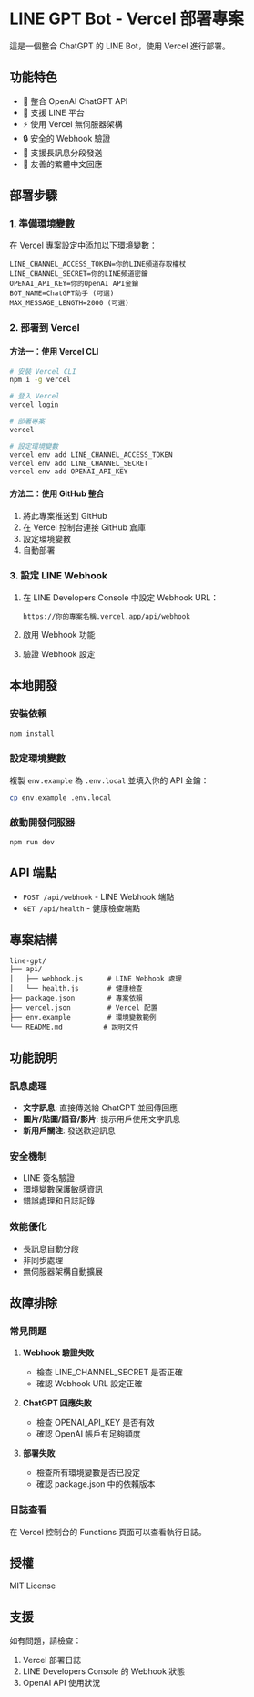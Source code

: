 # LINE GPT Bot - Vercel 部署專案

這是一個整合 ChatGPT 的 LINE Bot，使用 Vercel 進行部署。

## 功能特色

- 🤖 整合 OpenAI ChatGPT API
- 📱 支援 LINE 平台
- ⚡ 使用 Vercel 無伺服器架構
- 🔒 安全的 Webhook 驗證
- 📝 支援長訊息分段發送
- 🎯 友善的繁體中文回應

## 部署步驟

### 1. 準備環境變數

在 Vercel 專案設定中添加以下環境變數：

```
LINE_CHANNEL_ACCESS_TOKEN=你的LINE頻道存取權杖
LINE_CHANNEL_SECRET=你的LINE頻道密鑰
OPENAI_API_KEY=你的OpenAI API金鑰
BOT_NAME=ChatGPT助手 (可選)
MAX_MESSAGE_LENGTH=2000 (可選)
```

### 2. 部署到 Vercel

#### 方法一：使用 Vercel CLI
```bash
# 安裝 Vercel CLI
npm i -g vercel

# 登入 Vercel
vercel login

# 部署專案
vercel

# 設定環境變數
vercel env add LINE_CHANNEL_ACCESS_TOKEN
vercel env add LINE_CHANNEL_SECRET
vercel env add OPENAI_API_KEY
```

#### 方法二：使用 GitHub 整合
1. 將此專案推送到 GitHub
2. 在 Vercel 控制台連接 GitHub 倉庫
3. 設定環境變數
4. 自動部署

### 3. 設定 LINE Webhook

1. 在 LINE Developers Console 中設定 Webhook URL：
   ```
   https://你的專案名稱.vercel.app/api/webhook
   ```

2. 啟用 Webhook 功能

3. 驗證 Webhook 設定

## 本地開發

### 安裝依賴
```bash
npm install
```

### 設定環境變數
複製 `env.example` 為 `.env.local` 並填入你的 API 金鑰：
```bash
cp env.example .env.local
```

### 啟動開發伺服器
```bash
npm run dev
```

## API 端點

- `POST /api/webhook` - LINE Webhook 端點
- `GET /api/health` - 健康檢查端點

## 專案結構

```
line-gpt/
├── api/
│   ├── webhook.js      # LINE Webhook 處理
│   └── health.js       # 健康檢查
├── package.json        # 專案依賴
├── vercel.json         # Vercel 配置
├── env.example         # 環境變數範例
└── README.md          # 說明文件
```

## 功能說明

### 訊息處理
- **文字訊息**: 直接傳送給 ChatGPT 並回傳回應
- **圖片/貼圖/語音/影片**: 提示用戶使用文字訊息
- **新用戶關注**: 發送歡迎訊息

### 安全機制
- LINE 簽名驗證
- 環境變數保護敏感資訊
- 錯誤處理和日誌記錄

### 效能優化
- 長訊息自動分段
- 非同步處理
- 無伺服器架構自動擴展

## 故障排除

### 常見問題

1. **Webhook 驗證失敗**
   - 檢查 LINE_CHANNEL_SECRET 是否正確
   - 確認 Webhook URL 設定正確

2. **ChatGPT 回應失敗**
   - 檢查 OPENAI_API_KEY 是否有效
   - 確認 OpenAI 帳戶有足夠額度

3. **部署失敗**
   - 檢查所有環境變數是否已設定
   - 確認 package.json 中的依賴版本

### 日誌查看
在 Vercel 控制台的 Functions 頁面可以查看執行日誌。

## 授權

MIT License

## 支援

如有問題，請檢查：
1. Vercel 部署日誌
2. LINE Developers Console 的 Webhook 狀態
3. OpenAI API 使用狀況
